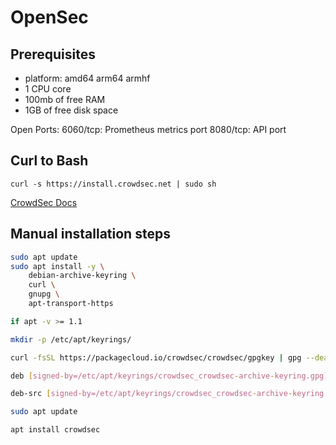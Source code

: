 # OpenSec

## Prerequisites

- platform:
    amd64
    arm64
    armhf
- 1 CPU core
- 100mb of free RAM
- 1GB of free disk space

Open Ports:
    6060/tcp: Prometheus metrics port
    8080/tcp: API port

## Curl to Bash

`curl -s https://install.crowdsec.net | sudo sh`

[CrowdSec Docs](https://docs.crowdsec.net/u/getting_started/installation/linux/#manual-repository-installation)

## Manual installation steps

``` bash
sudo apt update
sudo apt install -y \
    debian-archive-keyring \
    curl \
    gnupg \
    apt-transport-https

if apt -v >= 1.1

mkdir -p /etc/apt/keyrings/

curl -fsSL https://packagecloud.io/crowdsec/crowdsec/gpgkey | gpg --dearmor > /etc/apt/keyrings/crowdsec_crowdsec-archive-keyring.gpg

deb [signed-by=/etc/apt/keyrings/crowdsec_crowdsec-archive-keyring.gpg] https://packagecloud.io/crowdsec/crowdsec/any any main

deb-src [signed-by=/etc/apt/keyrings/crowdsec_crowdsec-archive-keyring.gpg] https://packagecloud.io/crowdsec/crowdsec/any any main 

sudo apt update

apt install crowdsec
```
